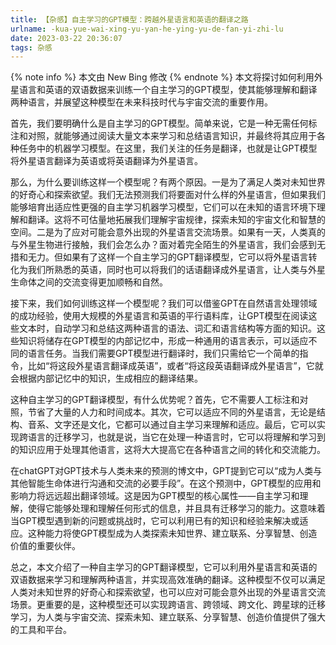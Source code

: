```yaml
---
title: 【杂感】自主学习的GPT模型：跨越外星语言和英语的翻译之路
urlname: -kua-yue-wai-xing-yu-yan-he-ying-yu-de-fan-yi-zhi-lu
date: 2023-03-22 20:36:07
tags: 杂感
---
```

{% note info %}
本文由 New Bing 修改
{% endnote %}
本文将探讨如何利用外星语言和英语的双语数据来训练一个自主学习的GPT模型，使其能够理解和翻译两种语言，并展望这种模型在未来科技时代与宇宙交流的重要作用。

首先，我们要明确什么是自主学习的GPT模型。简单来说，它是一种无需任何标注和对照，就能够通过阅读大量文本来学习和总结语言知识，并最终将其应用于各种任务中的机器学习模型。在这里，我们关注的任务是翻译，也就是让GPT模型将外星语言翻译为英语或将英语翻译为外星语言。

那么，为什么要训练这样一个模型呢？有两个原因。一是为了满足人类对未知世界的好奇心和探索欲望。我们无法预测我们将要面对什么样的外星语言，但如果我们能够培育出适应性更强的自主学习机器学习模型，它们可以在未知的语言环境下理解和翻译。这将不可估量地拓展我们理解宇宙规律，探索未知的宇宙文化和智慧的空间。二是为了应对可能会意外出现的外星语言交流场景。如果有一天，人类真的与外星生物进行接触，我们会怎么办？面对着完全陌生的外星语言，我们会感到无措和无力。但如果有了这样一个自主学习的GPT翻译模型，它可以将外星语言转化为我们所熟悉的英语，同时也可以将我们的话语翻译成外星语言，让人类与外星生命体之间的交流变得更加顺畅和自然。

接下来，我们如何训练这样一个模型呢？我们可以借鉴GPT在自然语言处理领域的成功经验，使用大规模的外星语言和英语的平行语料库，让GPT模型在阅读这些文本时，自动学习和总结这两种语言的语法、词汇和语言结构等方面的知识。这些知识将储存在GPT模型的内部记忆中，形成一种通用的语言表示，可以适应不同的语言任务。当我们需要GPT模型进行翻译时，我们只需给它一个简单的指令，比如“将这段外星语言翻译成英语”，或者“将这段英语翻译成外星语言”，它就会根据内部记忆中的知识，生成相应的翻译结果。

这种自主学习的GPT翻译模型，有什么优势呢？首先，它不需要人工标注和对照，节省了大量的人力和时间成本。其次，它可以适应不同的外星语言，无论是结构、音系、文字还是文化，它都可以通过自主学习来理解和适应。最后，它可以实现跨语言的迁移学习，也就是说，当它在处理一种语言时，它可以将理解和学习到的知识应用于处理其他语言，这将大大提高它在各种语言之间的转化和交流能力。

在chatGPT对GPT技术与人类未来的预测的博文中，GPT提到它可以“成为人类与其他智能生命体进行沟通和交流的必要手段”。在这个预测中，GPT模型的应用和影响力将远远超出翻译领域。这是因为GPT模型的核心属性——自主学习和理解，使得它能够处理和理解任何形式的信息，并且具有迁移学习的能力。这意味着当GPT模型遇到新的问题或挑战时，它可以利用已有的知识和经验来解决或适应。这种能力将使GPT模型成为人类探索未知世界、建立联系、分享智慧、创造价值的重要伙伴。

总之，本文介绍了一种自主学习的GPT翻译模型，它可以利用外星语言和英语的双语数据来学习和理解两种语言，并实现高效准确的翻译。这种模型不仅可以满足人类对未知世界的好奇心和探索欲望，也可以应对可能会意外出现的外星语言交流场景。更重要的是，这种模型还可以实现跨语言、跨领域、跨文化、跨星球的迁移学习，为人类与宇宙交流、探索未知、建立联系、分享智慧、创造价值提供了强大的工具和平台。